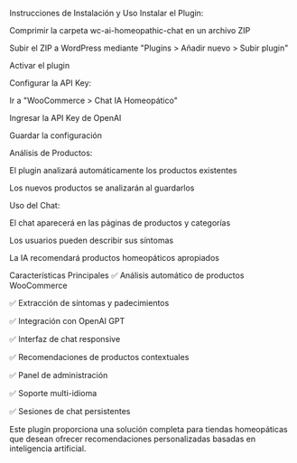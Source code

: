 Instrucciones de Instalación y Uso
Instalar el Plugin:

Comprimir la carpeta wc-ai-homeopathic-chat en un archivo ZIP

Subir el ZIP a WordPress mediante "Plugins > Añadir nuevo > Subir plugin"

Activar el plugin

Configurar la API Key:

Ir a "WooCommerce > Chat IA Homeopático"

Ingresar la API Key de OpenAI

Guardar la configuración

Análisis de Productos:

El plugin analizará automáticamente los productos existentes

Los nuevos productos se analizarán al guardarlos

Uso del Chat:

El chat aparecerá en las páginas de productos y categorías

Los usuarios pueden describir sus síntomas

La IA recomendará productos homeopáticos apropiados

Características Principales
✅ Análisis automático de productos WooCommerce

✅ Extracción de síntomas y padecimientos

✅ Integración con OpenAI GPT

✅ Interfaz de chat responsive

✅ Recomendaciones de productos contextuales

✅ Panel de administración

✅ Soporte multi-idioma

✅ Sesiones de chat persistentes

Este plugin proporciona una solución completa para tiendas homeopáticas que desean ofrecer recomendaciones personalizadas basadas en inteligencia artificial.
